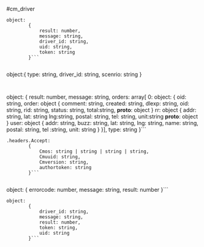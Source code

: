 #cm_driver

```
object:
		{
			result: number,
			message: string,
			driver_id: string,
			uid: string,
			token: string
		}```
        
```
object:{
         type: string,
         driver_id: string,
         scenrio: string
        }
```
        
```
object:
		{
			result: number,
            message: string,
            orders: array[ 
            0: object:
             {
                oid: string,
           	 order: object
           	        {
                       comment: string,
           	        created: string,
           	        dlexp: string,
           	        oid: string,
           	        rid: string,
           	        status: string,
           	        total:string,
                       __proto__: object
                      }
               rr: object
                      {
                       addr: string,
                       lat: string
                       lng:string,
                       postal: string,
                       tel: string,
                       unit:string
                       __proto__: object
                      }
               user: object
                      {
                       addr: string,
                       buzz: string,
                       lat: string,
                       lng: string,
                       name: string,
                       postal: string,
                       tel :string,
                       unit: string
                      }
             }],
            type: string
		}```
        
```
.headers.Accept:
		{
            Cmos: string | string | string | string,
			Cmuuid: string,
            Cmversion: string,
            authortoken: string
		}```
        
```
object:
		{
			errorcode: number,
            message: string,
            result: number
        }```
        
```
object:
		{
			driver_id: string,
            message: string,
            result: number,
            token: string,
            uid: string
        }```
